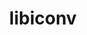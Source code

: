 ---
title: "libiconv"
layout: cache
categories: [package, v0.22.2]
meta: {"versions": ["1.17"], "compilers": ["apple-clang@=15.0.0", "cce@=15.0.1", "gcc@=10.2.1", "gcc@=11.1.0", "gcc@=11.4.0", "gcc@=12.3.0", "gcc@=7.3.1", "gcc@=7.5.0", "gcc@=9.4.0", "oneapi@=2023.2.0", "oneapi@=2024.0.0"], "oss": ["amzn2", "centos7", "rhel8", "ubuntu18.04", "ubuntu20.04", "ubuntu22.04", "ventura"], "platforms": ["darwin", "linux"], "targets": ["aarch64", "neoverse_n1", "neoverse_v1", "neoverse_v2", "ppc64le", "x86_64_v3", "x86_64_v4", "zen4"], "stacks": ["aws-isc", "aws-isc-aarch64", "aws-pcluster-neoverse_v1", "aws-pcluster-x86_64_v4", "build_systems", "data-vis-sdk", "developer-tools", "developer-tools-manylinux2014", "e4s", "e4s-cray-rhel", "e4s-neoverse-v2", "e4s-neoverse_v1", "e4s-oneapi", "e4s-power", "e4s-rocm-external", "ml-darwin-aarch64-mps", "ml-linux-x86_64-cpu", "ml-linux-x86_64-cuda", "radiuss", "radiuss-aws", "radiuss-aws-aarch64", "root", "tutorial"], "num_specs": 18, "num_specs_by_stack": {"root": 18, "ml-darwin-aarch64-mps": 1, "aws-isc-aarch64": 2, "radiuss-aws-aarch64": 2, "aws-isc": 1, "radiuss-aws": 1, "radiuss": 1, "build_systems": 1, "developer-tools": 1, "e4s-cray-rhel": 1, "aws-pcluster-neoverse_v1": 2, "aws-pcluster-x86_64_v4": 2, "developer-tools-manylinux2014": 1, "e4s-power": 1, "data-vis-sdk": 1, "e4s-neoverse_v1": 1, "e4s-neoverse-v2": 1, "e4s-rocm-external": 1, "tutorial": 2, "e4s": 1, "ml-linux-x86_64-cpu": 1, "ml-linux-x86_64-cuda": 1, "e4s-oneapi": 1}}
spec_details: [{"hash": "2ozelkl3vfy3eppsgocj37domutujqg5", "compiler": "apple-clang@=15.0.0", "versions": ["1.17"], "os": "ventura", "platform": "darwin", "target": "aarch64", "variants": ["build_system=autotools", "libs=shared,static"], "stacks": ["root", "ml-darwin-aarch64-mps"], "size": "-", "tarball": "https://binaries.spack.io/releases/v0.22.2/build_cache/darwin-ventura-aarch64/apple-clang-15.0.0/libiconv-1.17/darwin-ventura-aarch64-apple-clang-15.0.0-libiconv-1.17-2ozelkl3vfy3eppsgocj37domutujqg5.spack"}, {"hash": "anvm3hvdk2q3lm6mn2piw6n6oclx7pio", "compiler": "gcc@=7.3.1", "versions": ["1.17"], "os": "amzn2", "platform": "linux", "target": "aarch64", "variants": ["build_system=autotools", "libs=shared,static"], "stacks": ["root", "aws-isc-aarch64", "radiuss-aws-aarch64"], "size": "-", "tarball": "https://binaries.spack.io/releases/v0.22.2/build_cache/linux-amzn2-aarch64/gcc-7.3.1/libiconv-1.17/linux-amzn2-aarch64-gcc-7.3.1-libiconv-1.17-anvm3hvdk2q3lm6mn2piw6n6oclx7pio.spack"}, {"hash": "skhw6vo23oiylerxnbub6g646dryecbe", "compiler": "gcc@=7.3.1", "versions": ["1.17"], "os": "amzn2", "platform": "linux", "target": "neoverse_n1", "variants": ["build_system=autotools", "libs=shared,static"], "stacks": ["root", "aws-isc-aarch64", "radiuss-aws-aarch64"], "size": "-", "tarball": "https://binaries.spack.io/releases/v0.22.2/build_cache/linux-amzn2-neoverse_n1/gcc-7.3.1/libiconv-1.17/linux-amzn2-neoverse_n1-gcc-7.3.1-libiconv-1.17-skhw6vo23oiylerxnbub6g646dryecbe.spack"}, {"hash": "add3sa67r564y4cku2ihhbo3exs5gj2s", "compiler": "gcc@=7.3.1", "versions": ["1.17"], "os": "amzn2", "platform": "linux", "target": "x86_64_v3", "variants": ["build_system=autotools", "libs=shared,static"], "stacks": ["aws-isc", "radiuss-aws", "root"], "size": "-", "tarball": "https://binaries.spack.io/releases/v0.22.2/build_cache/linux-amzn2-x86_64_v3/gcc-7.3.1/libiconv-1.17/linux-amzn2-x86_64_v3-gcc-7.3.1-libiconv-1.17-add3sa67r564y4cku2ihhbo3exs5gj2s.spack"}, {"hash": "rt4ksqmutrsxk7jnecyvn3dmhy5j677m", "compiler": "gcc@=7.5.0", "versions": ["1.17"], "os": "ubuntu18.04", "platform": "linux", "target": "x86_64_v3", "variants": ["build_system=autotools", "libs=shared,static"], "stacks": ["radiuss", "build_systems", "root", "developer-tools"], "size": "-", "tarball": "https://binaries.spack.io/releases/v0.22.2/build_cache/linux-ubuntu18.04-x86_64_v3/gcc-7.5.0/libiconv-1.17/linux-ubuntu18.04-x86_64_v3-gcc-7.5.0-libiconv-1.17-rt4ksqmutrsxk7jnecyvn3dmhy5j677m.spack"}, {"hash": "vqi6e3va5vlcpnz2rbq2l5l4jiajxsfi", "compiler": "cce@=15.0.1", "versions": ["1.17"], "os": "rhel8", "platform": "linux", "target": "zen4", "variants": ["build_system=autotools", "libs=shared,static"], "stacks": ["e4s-cray-rhel", "root"], "size": "-", "tarball": "https://binaries.spack.io/releases/v0.22.2/build_cache/linux-rhel8-zen4/cce-15.0.1/libiconv-1.17/linux-rhel8-zen4-cce-15.0.1-libiconv-1.17-vqi6e3va5vlcpnz2rbq2l5l4jiajxsfi.spack"}, {"hash": "vv5bwfenxoy2gplseviukqazepcksj7h", "compiler": "gcc@=12.3.0", "versions": ["1.17"], "os": "amzn2", "platform": "linux", "target": "neoverse_n1", "variants": ["build_system=autotools", "libs=shared,static"], "stacks": ["root", "aws-pcluster-neoverse_v1"], "size": "-", "tarball": "https://binaries.spack.io/releases/v0.22.2/build_cache/linux-amzn2-neoverse_n1/gcc-12.3.0/libiconv-1.17/linux-amzn2-neoverse_n1-gcc-12.3.0-libiconv-1.17-vv5bwfenxoy2gplseviukqazepcksj7h.spack"}, {"hash": "w6aakdwbgqtyi4p6o3hbgswhdncozqdr", "compiler": "gcc@=12.3.0", "versions": ["1.17"], "os": "amzn2", "platform": "linux", "target": "neoverse_v1", "variants": ["build_system=autotools", "libs=shared,static"], "stacks": ["root", "aws-pcluster-neoverse_v1"], "size": "-", "tarball": "https://binaries.spack.io/releases/v0.22.2/build_cache/linux-amzn2-neoverse_v1/gcc-12.3.0/libiconv-1.17/linux-amzn2-neoverse_v1-gcc-12.3.0-libiconv-1.17-w6aakdwbgqtyi4p6o3hbgswhdncozqdr.spack"}, {"hash": "hohe5oqyifobfya3xp3ctl3xs3zyrm4c", "compiler": "oneapi@=2023.2.0", "versions": ["1.17"], "os": "amzn2", "platform": "linux", "target": "x86_64_v4", "variants": ["build_system=autotools", "libs=shared,static"], "stacks": ["aws-pcluster-x86_64_v4", "root"], "size": "-", "tarball": "https://binaries.spack.io/releases/v0.22.2/build_cache/linux-amzn2-x86_64_v4/oneapi-2023.2.0/libiconv-1.17/linux-amzn2-x86_64_v4-oneapi-2023.2.0-libiconv-1.17-hohe5oqyifobfya3xp3ctl3xs3zyrm4c.spack"}, {"hash": "3te5lv276usp6dokkee7vd56z7yjitmi", "compiler": "oneapi@=2023.2.0", "versions": ["1.17"], "os": "amzn2", "platform": "linux", "target": "x86_64_v3", "variants": ["build_system=autotools", "libs=shared,static"], "stacks": ["aws-pcluster-x86_64_v4", "root"], "size": "-", "tarball": "https://binaries.spack.io/releases/v0.22.2/build_cache/linux-amzn2-x86_64_v3/oneapi-2023.2.0/libiconv-1.17/linux-amzn2-x86_64_v3-oneapi-2023.2.0-libiconv-1.17-3te5lv276usp6dokkee7vd56z7yjitmi.spack"}, {"hash": "nhb6qqpjbr4decvzisytju3wvsyhehau", "compiler": "gcc@=10.2.1", "versions": ["1.17"], "os": "centos7", "platform": "linux", "target": "x86_64_v3", "variants": ["build_system=autotools", "libs=shared,static"], "stacks": ["developer-tools-manylinux2014", "root"], "size": "-", "tarball": "https://binaries.spack.io/releases/v0.22.2/build_cache/linux-centos7-x86_64_v3/gcc-10.2.1/libiconv-1.17/linux-centos7-x86_64_v3-gcc-10.2.1-libiconv-1.17-nhb6qqpjbr4decvzisytju3wvsyhehau.spack"}, {"hash": "4in6t4ytqcvofklfvmwzyxwpdx53hxyl", "compiler": "gcc@=9.4.0", "versions": ["1.17"], "os": "ubuntu20.04", "platform": "linux", "target": "ppc64le", "variants": ["build_system=autotools", "libs=shared,static"], "stacks": ["root", "e4s-power"], "size": "-", "tarball": "https://binaries.spack.io/releases/v0.22.2/build_cache/linux-ubuntu20.04-ppc64le/gcc-9.4.0/libiconv-1.17/linux-ubuntu20.04-ppc64le-gcc-9.4.0-libiconv-1.17-4in6t4ytqcvofklfvmwzyxwpdx53hxyl.spack"}, {"hash": "bdgchbilujg6kvfnjnfkfwg5khvongaj", "compiler": "gcc@=11.1.0", "versions": ["1.17"], "os": "ubuntu20.04", "platform": "linux", "target": "x86_64_v3", "variants": ["build_system=autotools", "libs=shared,static"], "stacks": ["data-vis-sdk", "root"], "size": "-", "tarball": "https://binaries.spack.io/releases/v0.22.2/build_cache/linux-ubuntu20.04-x86_64_v3/gcc-11.1.0/libiconv-1.17/linux-ubuntu20.04-x86_64_v3-gcc-11.1.0-libiconv-1.17-bdgchbilujg6kvfnjnfkfwg5khvongaj.spack"}, {"hash": "s2xtcf7kekfdscapvt6z7nncdrg6spjh", "compiler": "gcc@=11.4.0", "versions": ["1.17"], "os": "ubuntu22.04", "platform": "linux", "target": "neoverse_v1", "variants": ["build_system=autotools", "libs=shared,static"], "stacks": ["e4s-neoverse_v1", "root"], "size": "-", "tarball": "https://binaries.spack.io/releases/v0.22.2/build_cache/linux-ubuntu22.04-neoverse_v1/gcc-11.4.0/libiconv-1.17/linux-ubuntu22.04-neoverse_v1-gcc-11.4.0-libiconv-1.17-s2xtcf7kekfdscapvt6z7nncdrg6spjh.spack"}, {"hash": "ubimp7eeexssthnvynix7ljxxrxjlgys", "compiler": "gcc@=11.4.0", "versions": ["1.17"], "os": "ubuntu22.04", "platform": "linux", "target": "neoverse_v2", "variants": ["build_system=autotools", "libs=shared,static"], "stacks": ["e4s-neoverse-v2", "root"], "size": "-", "tarball": "https://binaries.spack.io/releases/v0.22.2/build_cache/linux-ubuntu22.04-neoverse_v2/gcc-11.4.0/libiconv-1.17/linux-ubuntu22.04-neoverse_v2-gcc-11.4.0-libiconv-1.17-ubimp7eeexssthnvynix7ljxxrxjlgys.spack"}, {"hash": "bj46qorfdrbz67euv5g4s7isuniqjjpl", "compiler": "gcc@=11.4.0", "versions": ["1.17"], "os": "ubuntu22.04", "platform": "linux", "target": "x86_64_v3", "variants": ["build_system=autotools", "libs=shared,static"], "stacks": ["e4s-rocm-external", "tutorial", "e4s", "ml-linux-x86_64-cpu", "root", "ml-linux-x86_64-cuda"], "size": "-", "tarball": "https://binaries.spack.io/releases/v0.22.2/build_cache/linux-ubuntu22.04-x86_64_v3/gcc-11.4.0/libiconv-1.17/linux-ubuntu22.04-x86_64_v3-gcc-11.4.0-libiconv-1.17-bj46qorfdrbz67euv5g4s7isuniqjjpl.spack"}, {"hash": "mghh524ozaotgthw44qace5ptduyuplw", "compiler": "oneapi@=2024.0.0", "versions": ["1.17"], "os": "ubuntu22.04", "platform": "linux", "target": "x86_64_v3", "variants": ["build_system=autotools", "libs=shared,static"], "stacks": ["e4s-oneapi", "root"], "size": "-", "tarball": "https://binaries.spack.io/releases/v0.22.2/build_cache/linux-ubuntu22.04-x86_64_v3/oneapi-2024.0.0/libiconv-1.17/linux-ubuntu22.04-x86_64_v3-oneapi-2024.0.0-libiconv-1.17-mghh524ozaotgthw44qace5ptduyuplw.spack"}, {"hash": "53uj7ipboigx5fkfvtklhrhak6kz4hrw", "compiler": "gcc@=12.3.0", "versions": ["1.17"], "os": "ubuntu22.04", "platform": "linux", "target": "x86_64_v3", "variants": ["build_system=autotools", "libs=shared,static"], "stacks": ["tutorial", "root"], "size": "-", "tarball": "https://binaries.spack.io/releases/v0.22.2/build_cache/linux-ubuntu22.04-x86_64_v3/gcc-12.3.0/libiconv-1.17/linux-ubuntu22.04-x86_64_v3-gcc-12.3.0-libiconv-1.17-53uj7ipboigx5fkfvtklhrhak6kz4hrw.spack"}]
---